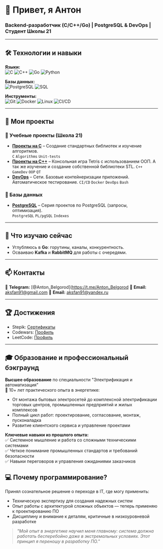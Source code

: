 # 👋 Привет, я Антон
### Backend-разработчик (C/C++/Go) | PostgreSQL & DevOps | Студент Школы 21

---

## 🛠 Технологии и навыки
**Языки:**  
![C](https://img.shields.io/badge/C-00599C?style=flat&logo=c&logoColor=white)
![C++](https://img.shields.io/badge/C++-00599C?style=flat&logo=c%2B%2B&logoColor=white)
![Go](https://img.shields.io/badge/Go-00ADD8?style=flat&logo=go&logoColor=white)
![Python](https://img.shields.io/badge/Python-3776AB?style=flat&logo=python&logoColor=white)

**Базы данных:**  
![PostgreSQL](https://img.shields.io/badge/PostgreSQL-4169E1?style=flat&logo=postgresql&logoColor=white)
![SQL](https://img.shields.io/badge/SQL-4479A1?style=flat&logo=postgresql&logoColor=white)

**Инструменты:**  
![Git](https://img.shields.io/badge/Git-F05032?style=flat&logo=git&logoColor=white)
![Docker](https://img.shields.io/badge/Docker-2496ED?style=flat&logo=docker&logoColor=white)
![Linux](https://img.shields.io/badge/Linux-FCC624?style=flat&logo=linux&logoColor=black)
![CI/CD](https://img.shields.io/badge/CI/CD-FF6F00?style=flat&logo=githubactions&logoColor=white)

---

## 🚀 Мои проекты
### 🔹 Учебные проекты (Школа 21)
- **[Проекты на C](https://github.com/Aksyen/ProjectC.git)** – Создание стандартных библиотек и изучение алгоритмов.  
  `C` `Algorithms` `Unit-tests`
- **[Проекты на C++](https://github.com/Aksyen/CppProject.git)** – Консольная игра Tetris с использованием ООП. А так же изучение и создание собственной библиотеки STL.
  `C++` `GameDev` `OOP` `QT`
- **[DevOps](https://github.com/Aksyen/DevOps.git)** – Сети. Базовые контейнеризации приложений. Автоматическое тестирование.
  `CI/CD` `Docker` `DevOps` `Bash`

### 🔹 Базы данных
- **[PostgreSQL](https://github.com/Aksyen/PostgreSQL.git)** – Серия проектов по PostgreSQL (запросы, оптимизация).  
  `PostgreSQL` `PL/pgSQL` `Indexes`

---

## 🌱 Что изучаю сейчас
- Углубляюсь в **Go**: горутины, каналы, конкурентность.
- Осваиваю **Kafka** и **RabbitMQ** для работы с очередями.

---

## 📫 Контакты
🔗 **Telegram:** [@Anton_Belgorod](https://t.me/Anton_Belgorod
📧 **Email:** [aksfan91@gmail.com](mailto:aksfan91@gmail.com)
📧 **Email:** [aksfan91@yandex.ru](mailto:aksfan91@yandex.ru)

---

## 🏆 Достижения
- Stepik: [Сертификаты](https://stepik.org/users/779284664/certificates)
- Codewars: [Профиль](https://www.codewars.com/users/Anton_Aksenov)
- LeetCode: [Профиль](https://leetcode.com/u/aksfan/)

---

## 🎓 Образование и профессиональный бэкграунд

**Высшее образование** по специальности "Электрификация и автоматизация"  
🔹 10+ лет практического опыта в энергетике:  
- От монтажа бытовых электросетей до комплексной электрификации торговых центров, промышленных предприятий и жилых комплексов  
- Полный цикл работ: проектирование, согласование, монтаж, пусконаладка  
- Развитие клиентского сервиса и управление проектами  

**Ключевые навыки из прошлого опыта:**  
✅ Системное мышление и работа со сложными техническими системами  
✅ Четкое понимание промышленных стандартов и требований безопасности  
✅ Навыки переговоров и управления ожиданиями заказчиков  

## 💻 Почему программирование?  
Принял сознательное решение о переходе в IT, где могу применить:  
- Техническую экспертизу для создания надежных систем  
- Опыт работы с архитектурой сложных объектов — теперь применяю к проектированию ПО  
- Дисциплину и внимание к деталям, критичные в низкоуровневой разработке  

> *"Мой опыт в энергетике научил меня главному: система должна работать бесперебойно даже в экстремальных условиях. Этот принцип я переношу в разработку ПО."*
